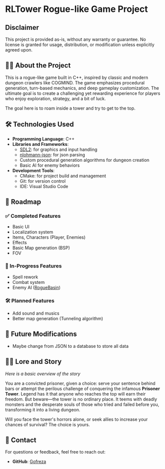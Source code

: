 # RLTower Rogue-like Game Project

## Disclaimer

This project is provided as-is, without any warranty or guarantee. No license is granted for usage, distribution, or modification unless explicitly agreed upon.


## 🧙‍♂️ About the Project

This is a rogue-like game built in C++, inspired by classic and modern dungeon crawlers like COGMIND. The game emphasizes procedural generation, turn-based mechanics, and deep gameplay customization. The ultimate goal is to create a challenging yet rewarding experience for players who enjoy exploration, strategy, and a bit of luck.

The goal here is to roam inside a tower and try to get to the top.

## 🛠️ Technologies Used

- **Programming Language**: C++
- **Libraries and Frameworks**:
  - [SDL2](https://www.libsdl.org/): for graphics and input handling
  - [nlohmann-json](https://github.com/nlohmann/json): for json parsing
  - Custom procedural generation algorithms for dungeon creation
  - Basic AI for enemy behaviors
- **Development Tools**:
  - CMake: for project build and management
  - Git: for version control
  - IDE: Visual Studio Code

## 📜 Roadmap

### ✅ Completed Features

- Basic UI
- Localization system
- Items, Characters (Player, Enemies)
- Effects
- Basic Map generation (BSP)
- FOV

### 🚧 In-Progress Features

- Spell rework
- Combat system
- Enemy AI ([RogueBasin](https://roguebasin.com/index.php/A_Better_Monster_AI))

### 🛠️ Planned Features

- Add sound and musics
- Better map generation (Tunneling algorithm)

## 🔮 Future Modifications

- Maybe change from JSON to a database to store all data

## 🧝‍♂️ Lore and Story

*Here is a basic overview of the story*

You are a convicted prisoner, given a choice: serve your sentence behind bars or attempt the perilous challenge of conquering the infamous **Prisoner Tower**. Legend has it that anyone who reaches the top will earn their freedom. But beware—the tower is no ordinary place. It teems with deadly monsters and the desperate souls of those who tried and failed before you, transforming it into a living dungeon.

Will you face the tower's horrors alone, or seek allies to increase your chances of survival? The choice is yours.


## 💬 Contact

For questions or feedback, feel free to reach out:

- **GitHub**: [Gofreza](https://github.com/Gofreza)
